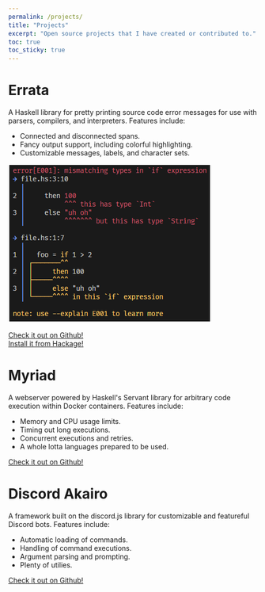 ```yaml
---
permalink: /projects/
title: "Projects"
excerpt: "Open source projects that I have created or contributed to."
toc: true
toc_sticky: true
---
```


# Errata

A Haskell library for pretty printing source code error messages for use with parsers, compilers, and interpreters.
Features include:

- Connected and disconnected spans.
- Fancy output support, including colorful highlighting.
- Customizable messages, labels, and character sets.

![Pretty error message from Errata](/assets/images/errata.png)

[Check it out on Github!](https://github.com/1Computer1/errata)  
[Install it from Hackage!](https://hackage.haskell.org/package/errata)  

# Myriad

A webserver powered by Haskell's Servant library for arbitrary code execution within Docker containers. Features include:  

- Memory and CPU usage limits.
- Timing out long executions.
- Concurrent executions and retries.
- A whole lotta languages prepared to be used.

[Check it out on Github!](https://github.com/1Computer1/myriad)  

# Discord Akairo

A framework built on the discord.js library for customizable and featureful Discord bots. Features include:  

- Automatic loading of commands.
- Handling of command executions.
- Argument parsing and prompting.
- Plenty of utilies.

[Check it out on Github!](https://github.com/discord-akairo/discord-akairo)
